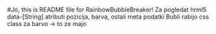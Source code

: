 #Jo, this is README file for RainbowBubbleBreaker!
Za pogledat hrml5 data-[String] atributi pozicija, barva, ostali meta podatki
Bubli rabijo css class za barvo -> to ze majo